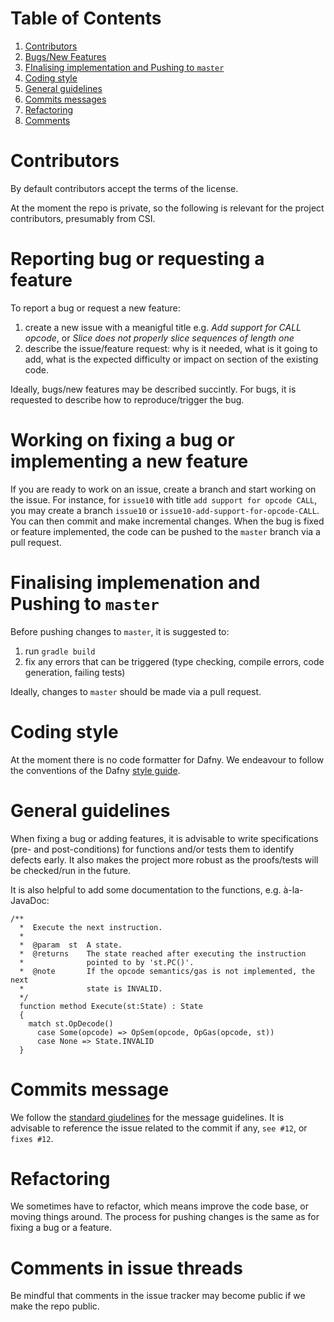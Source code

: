 

# Table of Contents

1. [Contributors](#contributors)
1. [Bugs/New Features](#Reporting-bug-or-requesting-afeature)
1. [FInalising implementation and Pushing to `master`](#pushing-to-master)
1. [Coding style](#coding-style)
1. [General guidelines](#general-guidelines)
1. [Commits messages](#commits-messages)
1. [Refactoring](#refactoring)
1. [Comments](#comments)


# Contributors
By default contributors accept the terms of the license.

At the moment the repo is private, so the following is relevant for the project contributors, presumably from CSI.

# Reporting bug or requesting a feature

To report a bug or request a new feature:

1. create a new issue with a meanigful title e.g. _Add support for CALL opcode_, or _Slice does not properly slice sequences of length one_
2. describe the issue/feature request: why is it needed, what is it going to add, what is the expected difficulty or impact on section of the existing code.

Ideally, bugs/new features may be described succintly.
For bugs, it is requested to describe how to reproduce/trigger the bug.  

# Working on fixing a bug or implementing a new feature
If you are ready to work on an issue, create a branch and start working on the issue.
For instance, for `issue10` with title `add support for opcode CALL`, you may create a branch `issue10` or `issue10-add-support-for-opcode-CALL`.
You can then commit and make incremental changes. 
When the bug is fixed or feature implemented, the code can be pushed to the `master` branch via a pull request.

# Finalising implemenation and Pushing to `master`
Before pushing changes to `master`, it is suggested to:
1. run `gradle build`
2. fix any errors that can be triggered (type checking, compile errors, code generation, failing tests)

Ideally, changes to `master` should be made via a pull request.

# Coding style
At the moment there is no code formatter for Dafny. 
We endeavour to follow the conventions of the Dafny [style
guide](https://github.com/dafny-lang/dafny/blob/master/docs/StyleGuide/Style-Guide.md).

# General guidelines
When fixing a bug or adding features, it is advisable to write specifications (pre- and post-conditions) for functions and/or tests them to identify defects early.
It also makes the project more robust as the proofs/tests will be checked/run in the future.

It is also helpful to add some documentation to the functions, e.g. à-la-JavaDoc:

```dafny
/**
  *  Execute the next instruction.
  *  
  *  @param  st  A state.
  *  @returns    The state reached after executing the instruction 
  *              pointed to by 'st.PC()'. 
  *  @note       If the opcode semantics/gas is not implemented, the next
  *              state is INVALID.
  */
  function method Execute(st:State) : State
  {
    match st.OpDecode()  
      case Some(opcode) => OpSem(opcode, OpGas(opcode, st))
      case None => State.INVALID
  }
```

# Commits message

We follow the [standard giudelines](https://gist.github.com/robertpainsi/b632364184e70900af4ab688decf6f53) for the message guidelines.
It is advisable to reference the issue related to the commit if any, `see #12`, or `fixes #12`.

# Refactoring
We sometimes have to refactor, which means improve the code base, or moving things around.
The process for pushing changes is the same as for fixing a bug or a feature.

# Comments in issue threads

Be mindful that comments in the issue tracker may become public if we make the repo public.

